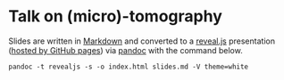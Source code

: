 # Talk on (micro)-tomography

Slides are written in [Markdown](https://daringfireball.net/projects/markdown/) and converted to a [reveal.js](https://revealjs.com/) presentation ([hosted by GitHub pages](http://habi.github.io/lecture_microtomography)) via [pandoc](https://github.com/jgm/pandoc/wiki/Using-pandoc-to-produce-reveal.js-slides) with the command below.

````
pandoc -t revealjs -s -o index.html slides.md -V theme=white
````

